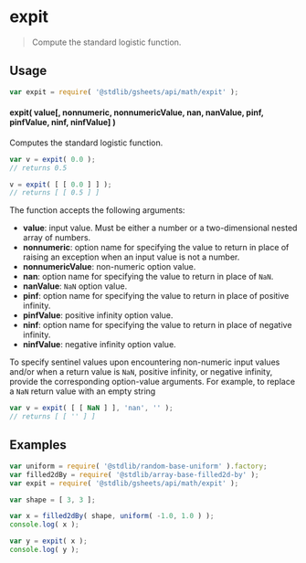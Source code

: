 <!--

@license Apache-2.0

Copyright (c) 2023 The Stdlib Authors.

Licensed under the Apache License, Version 2.0 (the "License");
you may not use this file except in compliance with the License.
You may obtain a copy of the License at

   http://www.apache.org/licenses/LICENSE-2.0

Unless required by applicable law or agreed to in writing, software
distributed under the License is distributed on an "AS IS" BASIS,
WITHOUT WARRANTIES OR CONDITIONS OF ANY KIND, either express or implied.
See the License for the specific language governing permissions and
limitations under the License.

-->

<!-- This is a generated file. Do not edit directly. -->

# expit

> Compute the standard logistic function.

<section class="intro">

</section>

<!-- /.intro -->

<section class="usage">

## Usage

```javascript
var expit = require( '@stdlib/gsheets/api/math/expit' );
```

#### expit( value\[, nonnumeric, nonnumericValue, nan, nanValue, pinf, pinfValue, ninf, ninfValue] )

Computes the standard logistic function.

```javascript
var v = expit( 0.0 );
// returns 0.5

v = expit( [ [ 0.0 ] ] );
// returns [ [ 0.5 ] ]
```

The function accepts the following arguments:

-   **value**: input value. Must be either a number or a two-dimensional nested array of numbers.
-   **nonnumeric**: option name for specifying the value to return in place of raising an exception when an input value is not a number.
-   **nonnumericValue**: non-numeric option value.
-   **nan**: option name for specifying the value to return in place of `NaN`.
-   **nanValue**: `NaN` option value.
-   **pinf**: option name for specifying the value to return in place of positive infinity.
-   **pinfValue**: positive infinity option value.
-   **ninf**: option name for specifying the value to return in place of negative infinity.
-   **ninfValue**: negative infinity option value.

To specify sentinel values upon encountering non-numeric input values and/or when a return value is `NaN`, positive infinity, or negative infinity, provide the corresponding option-value arguments. For example, to replace a `NaN` return value with an empty string

```javascript
var v = expit( [ [ NaN ] ], 'nan', '' );
// returns [ [ '' ] ]
```

</section>

<!-- /.usage -->

<section class="notes">

</section>

<!-- /.notes -->

<section class="examples">

## Examples

<!-- eslint no-undef: "error" -->

```javascript
var uniform = require( '@stdlib/random-base-uniform' ).factory;
var filled2dBy = require( '@stdlib/array-base-filled2d-by' );
var expit = require( '@stdlib/gsheets/api/math/expit' );

var shape = [ 3, 3 ];

var x = filled2dBy( shape, uniform( -1.0, 1.0 ) );
console.log( x );

var y = expit( x );
console.log( y );
```

</section>

<!-- /.examples -->

<!-- Section for related `stdlib` packages. Do not manually edit this section, as it is automatically populated. -->

<section class="related">

</section>

<!-- /.related -->

<!-- Section for all links. Make sure to keep an empty line after the `section` element and another before the `/section` close. -->

<section class="links">

</section>

<!-- /.links -->

